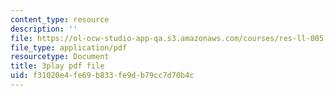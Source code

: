 ```yaml
---
content_type: resource
description: ''
file: https://ol-ocw-studio-app-qa.s3.amazonaws.com/courses/res-ll-005-mathematics-of-big-data-and-machine-learning-january-iap-2020/f31020e4fe69b833fe9db79cc7d70b4c_ADQck0zeBLQ.pdf
file_type: application/pdf
resourcetype: Document
title: 3play pdf file
uid: f31020e4-fe69-b833-fe9d-b79cc7d70b4c
---
```

